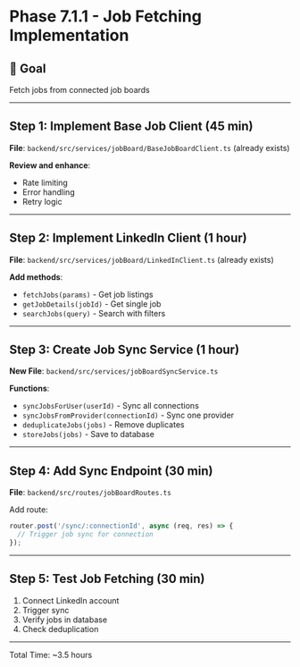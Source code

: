 # Phase 7.1.1 - Job Fetching Implementation

## 🎯 Goal
Fetch jobs from connected job boards

---

## Step 1: Implement Base Job Client (45 min)

**File**: `backend/src/services/jobBoard/BaseJobBoardClient.ts` (already exists)

**Review and enhance**:
- Rate limiting
- Error handling
- Retry logic

---

## Step 2: Implement LinkedIn Client (1 hour)

**File**: `backend/src/services/jobBoard/LinkedInClient.ts` (already exists)

**Add methods**:
- `fetchJobs(params)` - Get job listings
- `getJobDetails(jobId)` - Get single job
- `searchJobs(query)` - Search with filters

---

## Step 3: Create Job Sync Service (1 hour)

**New File**: `backend/src/services/jobBoardSyncService.ts`

**Functions**:
- `syncJobsForUser(userId)` - Sync all connections
- `syncJobsFromProvider(connectionId)` - Sync one provider
- `deduplicateJobs(jobs)` - Remove duplicates
- `storeJobs(jobs)` - Save to database

---

## Step 4: Add Sync Endpoint (30 min)

**File**: `backend/src/routes/jobBoardRoutes.ts`

Add route:
```typescript
router.post('/sync/:connectionId', async (req, res) => {
  // Trigger job sync for connection
});
```

---

## Step 5: Test Job Fetching (30 min)

1. Connect LinkedIn account
2. Trigger sync
3. Verify jobs in database
4. Check deduplication

---

Total Time: ~3.5 hours